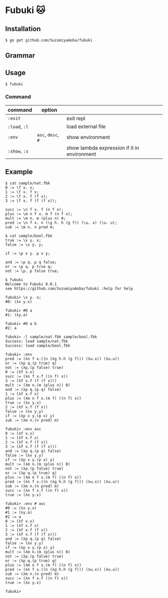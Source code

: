 # Fubuki :cat:

## Installation

```
$ go get github.com/SuzumiyaAoba/fubuki
```

## Grammar

## Usage

```
$ fubuki
```

### Command

| command      | option           |                                       |
-----------------|----------------------|----------------------------------------------
| `:exit`        |                     | exit repl                                   |
| `:load`, `:l` |                      | load external file                          |
| `:env`         | `asc`, `desc`, `#` | show environment                            |
| `:show`, `:s` |                      | show lambda expression if it in environment |

## Example

```
$ cat sample/nat.fbk
0 := \f x. x;
1 := \f x. f x;
2 := \f x. f (f x);
3 := \f x. f (f (f x));

succ := \n f x. f (n f x);
plus := \m n f x. m f (n f x);
mult := \m n. m (plus n) 0;
pred := \n f x. n (\g h. h (g f)) (\u. x) (\u. u);
sub := \m n. n pred m;

$ cat sample/bool.fbk
true := \x y. x;
false := \x y. y;

if := \p x y. p x y;

and := \p q. p q false;
or := \p q. p true q;
not := \p. p false true;

$ fubuki
Welcome to Fubuki 0.0.1
see https://github.com/SuzumiyaAoba/fubuki :help for help

fubuki> \x y. x;
#0: (λx y.x)

fubuki> #0 a
#1: (λy.a)

fubuki> #0 a b
#2: a

fubuki> :l sample/nat.fbk sample/bool.fbk
Success: load sample/nat.fbk
Success: load sample/bool.fbk

fubuki> :env
pred := (λn f x.((n (λg h.h (g f))) (λu.x)) (λu.u))
or := (λp q.(p true) q)
not := (λp.(p false) true)
0 := (λf x.x)
succ := (λn f x.f ((n f) x))
3 := (λf x.f (f (f x)))
mult := (λm n.(m (plus n)) 0)
and := (λp q.(p q) false)
1 := (λf x.f x)
plus := (λm n f x.(m f) ((n f) x))
true := (λx y.x)
2 := (λf x.f (f x))
false := (λx y.y)
if := (λp x y.(p x) y)
sub := (λm n.(n pred) m)

fubuki> :env asc
0 := (λf x.x)
1 := (λf x.f x)
2 := (λf x.f (f x))
3 := (λf x.f (f (f x)))
and := (λp q.(p q) false)
false := (λx y.y)
if := (λp x y.(p x) y)
mult := (λm n.(m (plus n)) 0)
not := (λp.(p false) true)
or := (λp q.(p true) q)
plus := (λm n f x.(m f) ((n f) x))
pred := (λn f x.((n (λg h.h (g f))) (λu.x)) (λu.u))
sub := (λm n.(n pred) m)
succ := (λn f x.f ((n f) x))
true := (λx y.x)

fubuki> :env # asc
#0 := (λx y.x)
#1 := (λy.a)
#2 := a
0 := (λf x.x)
1 := (λf x.f x)
2 := (λf x.f (f x))
3 := (λf x.f (f (f x)))
and := (λp q.(p q) false)
false := (λx y.y)
if := (λp x y.(p x) y)
mult := (λm n.(m (plus n)) 0)
not := (λp.(p false) true)
or := (λp q.(p true) q)
plus := (λm n f x.(m f) ((n f) x))
pred := (λn f x.((n (λg h.h (g f))) (λu.x)) (λu.u))
sub := (λm n.(n pred) m)
succ := (λn f x.f ((n f) x))
true := (λx y.x)

fubuki> 
```
